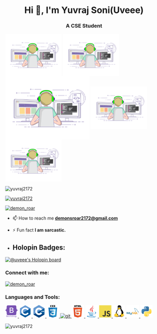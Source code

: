 <h1 align="center">Hi 👋, I'm Yuvraj Soni(Uveee)</h1>
<h3 align="center">A CSE Student</h3>
<div display="flex">
<img align="center" alt="me" width="180" src="https://raw.githubusercontent.com/devSouvik/devSouvik/master/gif3.gif">
<img align="center" alt="me" width="180" src="https://raw.githubusercontent.com/devSouvik/devSouvik/master/gif3.gif">
<img align="center" alt="me" width="270" src="https://raw.githubusercontent.com/devSouvik/devSouvik/master/gif3.gif">
<img align="center" alt="me" width="180" src="https://raw.githubusercontent.com/devSouvik/devSouvik/master/gif3.gif">
<img align="center" alt="me" width="180" src="https://raw.githubusercontent.com/devSouvik/devSouvik/master/gif3.gif">
</div>
<p align="left"> <img src="https://komarev.com/ghpvc/?username=yuvraj2172&label=Profile%20views&color=0e75b6&style=flat" alt="yuvraj2172" /> </p>

<p align="left"> <a href="https://github.com/ryo-ma/github-profile-trophy"><img src="https://github-profile-trophy.vercel.app/?username=yuvraj2172" alt="yuvraj2172" /></a> </p>

<p align="left"> <a href="https://twitter.com/demon_roar" target="blank"><img src="https://img.shields.io/twitter/follow/demon_roar?logo=twitter&style=for-the-badge" alt="demon_roar" /></a> </p>

- 📫 How to reach me **demonsroar2172@gmail.com**

- ⚡ Fun fact **I am sarcastic.**
- ## Holopin Badges:
[![@uveee's Holopin board](https://holopin.me/uveee)](https://holopin.io/@uveee)

<h3 align="left">Connect with me:</h3>
<p align="left">
<a href="https://twitter.com/demon_roar" target="blank"><img align="center" src="https://raw.githubusercontent.com/rahuldkjain/github-profile-readme-generator/master/src/images/icons/Social/twitter.svg" alt="demon_roar" height="30" width="40" /></a>
</p>

<h3 align="left">Languages and Tools:</h3>
<p align="left"> <a href="https://getbootstrap.com" target="_blank" rel="noreferrer"> <img src="https://raw.githubusercontent.com/devicons/devicon/master/icons/bootstrap/bootstrap-plain-wordmark.svg" alt="bootstrap" width="40" height="40"/> </a> <a href="https://www.cprogramming.com/" target="_blank" rel="noreferrer"> <img src="https://raw.githubusercontent.com/devicons/devicon/master/icons/c/c-original.svg" alt="c" width="40" height="40"/> </a> <a href="https://www.w3schools.com/cpp/" target="_blank" rel="noreferrer"> <img src="https://raw.githubusercontent.com/devicons/devicon/master/icons/cplusplus/cplusplus-original.svg" alt="cplusplus" width="40" height="40"/> </a> <a href="https://www.w3schools.com/css/" target="_blank" rel="noreferrer"> <img src="https://raw.githubusercontent.com/devicons/devicon/master/icons/css3/css3-original-wordmark.svg" alt="css3" width="40" height="40"/> </a> <a href="https://git-scm.com/" target="_blank" rel="noreferrer"> <img src="https://www.vectorlogo.zone/logos/git-scm/git-scm-icon.svg" alt="git" width="40" height="40"/> </a> <a href="https://www.w3.org/html/" target="_blank" rel="noreferrer"> <img src="https://raw.githubusercontent.com/devicons/devicon/master/icons/html5/html5-original-wordmark.svg" alt="html5" width="40" height="40"/> </a> <a href="https://www.java.com" target="_blank" rel="noreferrer"> <img src="https://raw.githubusercontent.com/devicons/devicon/master/icons/java/java-original.svg" alt="java" width="40" height="40"/> </a> <a href="https://developer.mozilla.org/en-US/docs/Web/JavaScript" target="_blank" rel="noreferrer"> <img src="https://raw.githubusercontent.com/devicons/devicon/master/icons/javascript/javascript-original.svg" alt="javascript" width="40" height="40"/> </a> <a href="https://www.linux.org/" target="_blank" rel="noreferrer"> <img src="https://raw.githubusercontent.com/devicons/devicon/master/icons/linux/linux-original.svg" alt="linux" width="40" height="40"/> </a> <a href="https://www.mysql.com/" target="_blank" rel="noreferrer"> <img src="https://raw.githubusercontent.com/devicons/devicon/master/icons/mysql/mysql-original-wordmark.svg" alt="mysql" width="40" height="40"/> </a> <a href="https://www.python.org" target="_blank" rel="noreferrer"> <img src="https://raw.githubusercontent.com/devicons/devicon/master/icons/python/python-original.svg" alt="python" width="40" height="40"/> </a> </p>

<p><img align="center" src="https://github-readme-streak-stats.herokuapp.com/?user=yuvraj2172&" alt="yuvraj2172" /></p>

